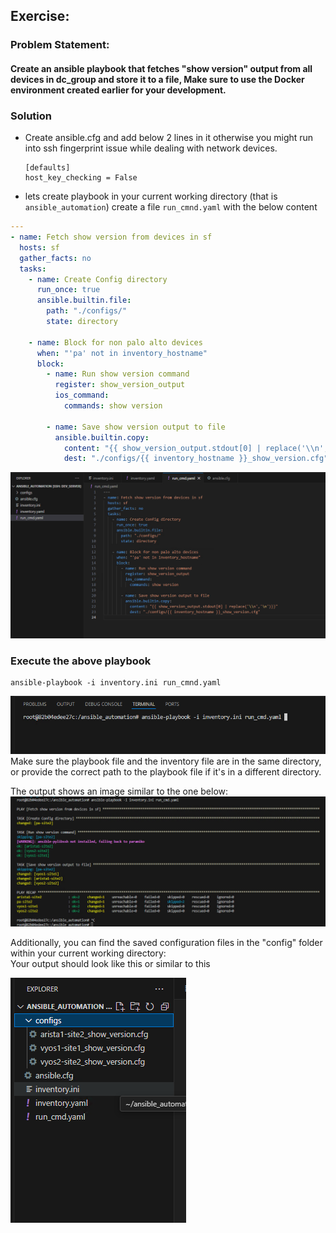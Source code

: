 ## Exercise:
### Problem Statement:
#### Create an ansible playbook that fetches "show version" output from all devices in dc_group and store it to a file, Make sure to use the Docker environment created earlier for your development.

### Solution
- Create ansible.cfg and add below 2 lines in it otherwise you might run into ssh fingerprint issue while dealing with network devices.
  ```text
  [defaults]
  host_key_checking = False
  ``` 
- lets create playbook in your current working directory (that is `ansible_automation`)  create a file `run_cmnd.yaml` with the below content
```yaml
---
- name: Fetch show version from devices in sf
  hosts: sf
  gather_facts: no
  tasks:
    - name: Create Config directory
      run_once: true
      ansible.builtin.file:
        path: "./configs/"
        state: directory

    - name: Block for non palo alto devices
      when: "'pa' not in inventory_hostname"
      block:
        - name: Run show version command
          register: show_version_output
          ios_command:
            commands: show version

        - name: Save show version output to file
          ansible.builtin.copy:
            content: "{{ show_version_output.stdout[0] | replace('\\n','\n')}}"
            dest: "./configs/{{ inventory_hostname }}_show_version.cfg"
```
![alt text](assets/image-22.png)

### Execute the above playbook

```
ansible-playbook -i inventory.ini run_cmnd.yaml
```
![alt text](assets/image-16.png)  
Make sure the playbook file and the inventory file are in the same directory, or provide the correct path to the playbook file if it's in a different directory.

The output shows an image similar to the one below:
![alt text](assets/image-24.png)

Additionally, you can find the saved configuration files in the "config" folder within your current working directory:  
Your output should look like this or similar to this

![alt text](assets/image-23.png)
